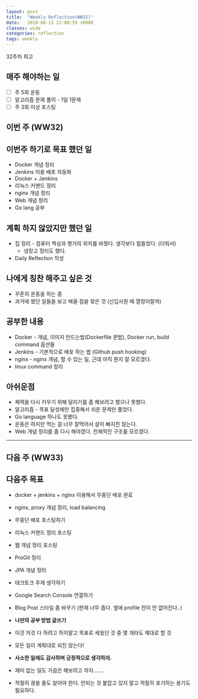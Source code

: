 ```yaml
---
layout: post
title:  "Weekly Reflection(WW32)"
date:   2019-08-11 22:00:59 +0900
classes: wide
categories: reflection
tags: weekly
---
```


32주차 회고

## 매주 해야하는 일

- [ ] 주 5회 운동
- [ ] 알고리즘 문제 풀이 - 1일 1문제
- [ ] 주 3회 이상 포스팅

## 이번 주 (WW32)

## 이번주 하기로 목표 했던 일

- Docker 개념 정리
- Jenkins 이용 배포 자동화
- Docker + Jenkins
- 리눅스 커맨드 정리
- nginx 개념 정리
- Web 개념 정리
- Go lang 공부

## 계획 하지 않았지만 했던 일

- 집 정리 - 컴퓨터 책상과 행거의 위치를 바꿨다. 생각보다 힘들었다. (더워서)
  - 냉장고 정리도 했다.
- Daily Reflection 작성

## 나에게 칭찬 해주고 싶은 것

- 꾸준히 운동을 하는 중
- 과거에 했던 일들을 보고 배울 점을 찾은 것 (신입사원 때 열정이랄까)

## 공부한 내용

- Docker - 개념, 이미지 만드는법(Dockerfile 문법), Docker run, build command 옵션들
- Jenkins - 기본적으로 배포 하는 법 (Github push hooking)
- nginx - nginx 개념, 할 수 있는 일, 근데 아직 뭔지 잘 모르겠다.
- linux command 정리

## 아쉬운점

- 체력을 다시 키우기 위해 달리기를 좀 해보려고 했으나 못했다.
- 알고리즘 - 목표 달성에만 집중해서 쉬운 문제만 풀었다.
- Go language 하나도 못봤다.
- 운동은 하지만 먹는 걸 너무 잘먹어서 살이 빠지진 않는다.
- Web 개념 정리를 좀 다시 해야겠다. 전체적인 구조를 모르겠다.

---

## 다음 주 (WW33)

## 다음주 목표

- docker + jenkins + nginx 이용해서 무중단 배포 완료
- nginx, proxy 개념 정리, load balancing
- 무중단 배포 포스팅하기
- 리눅스 커맨드 정리 포스팅
- 웹 개념 정리 포스팅
- ProGit 정리
- JPA 개념 정리
- 테크토크 주제 생각하기
- Google Search Console 연결하기
- Blog Post 스타일 좀 바꾸기 (현재 너무 좁다. 옆에 profile 칸이 안 없어진다..)
- **나만의 공부 방법 글쓰기**

- 이것 저것 다 하려고 하지말고 목표로 세웠던 것 중 몇 개라도 제대로 할 것
- 모든 일이 계획대로 되진 않는다!
- **사소한 일에도 감사하며 긍정적으로 생각하자.**
- 재미 없는 일도 가끔은 해보려고 하자.......
- 적절히 끊을 줄도 알아야 한다. 안되는 것 붙잡고 있지 말고 적절히 포기하는 용기도 필요하다.
